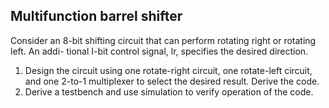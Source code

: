 ## Multifunction barrel shifter 
Consider an 8-bit shifting circuit that can perform rotating right or rotating left. An addi- 
tional I-bit control signal, lr, specifies the desired direction. 
1. Design the circuit using one rotate-right circuit, one rotate-left circuit, and one 2-to-1 
multiplexer to select the desired result. Derive the code. 
2. Derive a testbench and use simulation to verify operation of the code. 
